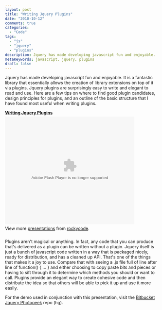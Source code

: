 ```yaml
---
layout: post
title: "Writing Jquery Plugins"
date: "2010-10-12"
comments: true
categories:
  - "Code"
tags:
  - "js"
  - "jquery"
  - "plugins"
description: Jquery has made developing javascript fun and enjoyable.  It is a fantastic library that essentially allows the creation of library extensions on top of it 
metaKeywords: javascript, jquery, plugins
draft: false
---
```


Jquery has made developing javascript fun and enjoyable.  It is a fantastic library that essentially allows the creation of library extensions on top of it via plugins.  Jquery plugins are surprisingly easy to write and elegant to read and use.  Here are a few tips on where to find good plugin candidates, design principles for plugins, and an outline of the basic structure that I have found most useful when writing plugins.

<!--more-->

<div style="width:425px" id="__ss_5423499"><strong style="display:block;margin:12px 0 4px"><a href="http://www.slideshare.net/rockycode/jake-trent-writingjqueryplugins-5423499" title="Writing Jquery Plugins">Writing Jquery Plugins</a></strong><object id="__sse5423499" width="425" height="355"><param name="movie" value="http://static.slidesharecdn.com/swf/ssplayer2.swf?doc=jaketrentwritingjqueryplugins-101012075852-phpapp02&rel=0&stripped_title=jake-trent-writingjqueryplugins-5423499&userName=rockycode" /><param name="allowFullScreen" value="true"/><param name="allowScriptAccess" value="always"/><embed name="__sse5423499" src="http://static.slidesharecdn.com/swf/ssplayer2.swf?doc=jaketrentwritingjqueryplugins-101012075852-phpapp02&rel=0&stripped_title=jake-trent-writingjqueryplugins-5423499&userName=rockycode" type="application/x-shockwave-flash" allowscriptaccess="always" allowfullscreen="true" width="425" height="355"></embed></object><div style="padding:5px 0 12px">View more <a href="http://www.slideshare.net/">presentations</a> from <a href="http://www.slideshare.net/rockycode">rockycode</a>.</div></div>

Plugins aren't magical or anything.  In fact, any code that you can produce that's delivered as a plugin can be written without a plugin.  Jquery itself is just a bunch of javascript code written in a way that is packaged nicely, ready for distribution, and has a cleaned up API.  That's one of the things that makes it a joy to use.  Compare that with seeing a .js file full of line after line of function() { ... } and either choosing to copy paste bits and pieces or having to sift through it to determine which methods you should or want to call.  Plugins provide an elegant way to create cohesive code and then distribute the idea so that others will be able to pick it up and use it more easily.

For the demo used in conjunction with this presentation, visit the <a href="http://bitbucket.org/jtsnake/jquery-photopeek">Bitbucket Jquery Photopeek</a> repo (hg).

  
